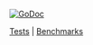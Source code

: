 [![GoDoc](https://godoc.org/github.com/ImJasonH/tros?status.svg)](https://godoc.org/github.com/ImJasonH/tros)

[Tests](https://github.com/ImJasonH/tros/blob/master/tros_test.go) | [Benchmarks](https://github.com/ImJasonH/tros/blob/master/benchmark_test.go)

